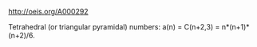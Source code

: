 http://oeis.org/A000292

Tetrahedral (or triangular pyramidal) numbers: a(n) = C(n+2,3) = n*(n+1)*(n+2)/6.
